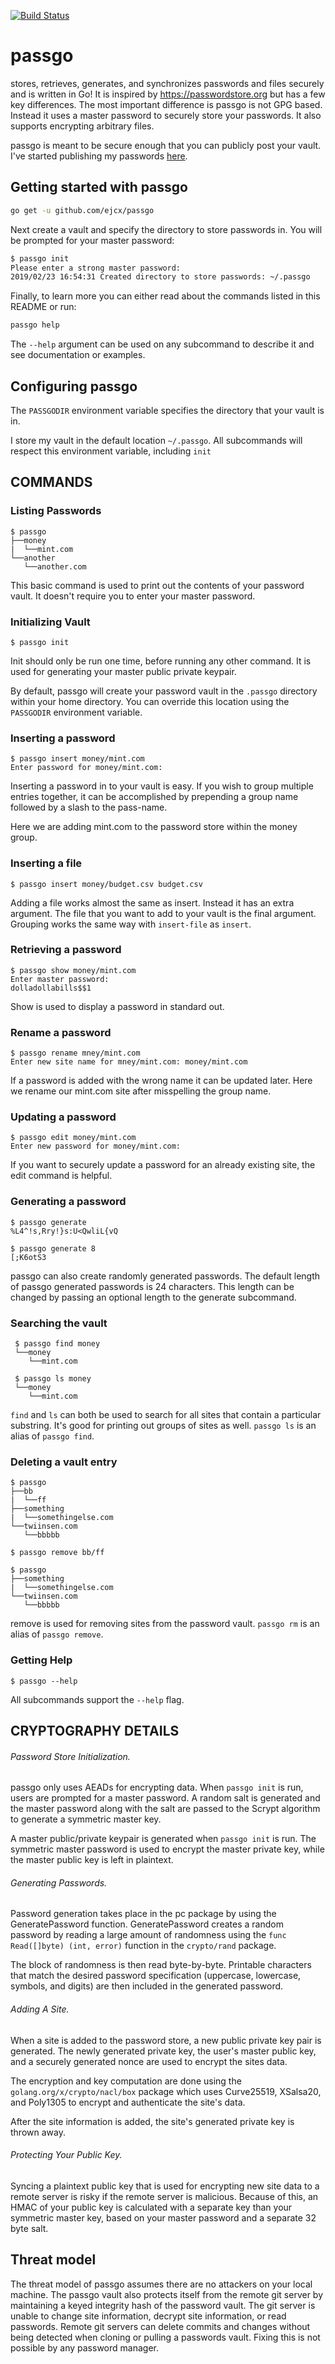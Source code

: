 [![Build Status](https://travis-ci.org/ejcx/passgo.svg?branch=master)](https://travis-ci.org/ejcx/passgo)
# passgo
stores, retrieves, generates, and synchronizes passwords and files securely and is written in Go! It is inspired by https://passwordstore.org but has a few key differences. The most important difference is passgo is not GPG based. Instead it uses a master password to securely store your passwords. It also supports encrypting arbitrary files.

passgo is meant to be secure enough that you can publicly post your vault. I've started publishing my passwords [here](https://github.com/ejcx/passwords.git).

## Getting started with passgo

```bash
go get -u github.com/ejcx/passgo
```

Next create a vault and specify the directory to store passwords in. You will be prompted for your master password:

```bash
$ passgo init
Please enter a strong master password:
2019/02/23 16:54:31 Created directory to store passwords: ~/.passgo
```

Finally, to learn more you can either read about the commands listed in this README or run:

```bash
passgo help
```

The `--help` argument can be used on any subcommand to describe it and see documentation or examples.

## Configuring passgo
The `PASSGODIR` environment variable specifies the directory that your vault is in.

I store my vault in the default location `~/.passgo`. All subcommands will respect this environment variable, including `init`


## COMMANDS

### Listing Passwords
```
$ passgo
├──money
|  └──mint.com
└──another
   └──another.com
```

This basic command is used to print out the contents of your password vault. It doesn't require you to enter your master password.


### Initializing Vault
```
$ passgo init
```
Init should only be run one time, before running any other command. It is used for generating your master public private keypair.

By default, passgo will create your password vault in the `.passgo` directory within your home directory. You can override this location using the `PASSGODIR` environment variable.



### Inserting a password
```
$ passgo insert money/mint.com
Enter password for money/mint.com: 
```

Inserting a password in to your vault is easy. If you wish to group multiple entries together, it can be accomplished by prepending a group name followed by a slash to the pass-name. 

Here we are adding mint.com to the password store within the money group.


### Inserting a file
```
$ passgo insert money/budget.csv budget.csv
```

Adding a file works almost the same as insert. Instead it has an extra argument. The file that you want to add to your vault is the final argument. Grouping works the same way with `insert-file` as `insert`.


### Retrieving a password
```
$ passgo show money/mint.com
Enter master password:
dolladollabills$$1
```

Show is used to display a password in standard out.

	
### Rename a password
```
$ passgo rename mney/mint.com
Enter new site name for mney/mint.com: money/mint.com
```

If a password is added with the wrong name it can be updated later. Here we rename our mint.com site after misspelling the group name.


### Updating a password
```
$ passgo edit money/mint.com
Enter new password for money/mint.com:
```

If you want to securely update a password for an already existing site, the edit command is helpful.



### Generating a password
```
$ passgo generate
%L4^!s,Rry!}s:U<QwliL{vQ

$ passgo generate 8
[;K6otS3
```

passgo can also create randomly generated passwords. The default length of passgo generated passwords is 24 characters. This length can be changed by passing an optional length to the generate subcommand.


### Searching the vault
```
 $ passgo find money
 └──money
    └──mint.com

 $ passgo ls money
 └──money
    └──mint.com
```
`find` and `ls` can both be used to search for all sites that contain a particular substring. It's good for printing out groups of sites as well. `passgo ls` is an alias of `passgo find`.


### Deleting a vault entry
```
$ passgo
├──bb
|  └──ff
├──something
|  └──somethingelse.com
└──twiinsen.com
   └──bbbbb

$ passgo remove bb/ff

$ passgo
├──something
|  └──somethingelse.com
└──twiinsen.com
   └──bbbbb
```

remove is used for removing sites from the password vault. `passgo rm` is an alias of `passgo remove`.



### Getting Help
```
$ passgo --help
```

All subcommands support the `--help` flag.


## CRYPTOGRAPHY DETAILS
###### Password Store Initialization.
passgo only uses AEADs for encrypting data. When `passgo init` is run, users are prompted for a master password. A random salt is generated and the master password along with the salt are passed to the Scrypt algorithm to generate a symmetric master key.

A master public/private keypair is generated when `passgo init` is run. The symmetric master password is used to encrypt the master private key, while the master public key is left in plaintext.

###### Generating Passwords.
Password generation takes place in the pc package by using the GeneratePassword function. GeneratePassword creates a random password by reading a large amount of randomness using the `func Read([]byte) (int, error)` function in the `crypto/rand` package.

The block of randomness is then read byte-by-byte. Printable characters that match the desired password specification (uppercase, lowercase, symbols, and digits) are then included in the generated password.

###### Adding A Site.
When a site is added to the password store, a new public private key pair is generated. The newly generated private key, the user's master public key, and a securely generated nonce are used to encrypt the sites data.

The encryption and key computation are done using the `golang.org/x/crypto/nacl/box` package which uses Curve25519, XSalsa20, and Poly1305 to encrypt and authenticate the site's data.

After the site information is added, the site's generated private key is thrown away.

###### Protecting Your Public Key.
Syncing a plaintext public key that is used for encrypting new site data to a remote server is risky if the remote server is malicious. Because of this, an HMAC of your public key is calculated with a separate key than your symmetric master key, based on your master password and a separate 32 byte salt.

## Threat model
The threat model of passgo assumes there are no attackers on your local machine. The passgo vault also protects itself from the remote git server by maintaining a keyed integrity hash of the password vault. The git server is unable to change site information, decrypt site information, or read passwords. Remote git servers can delete commits and changes without being detected when cloning or pulling a passwords vault. Fixing this is not possible by any password manager.
